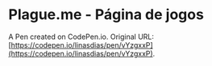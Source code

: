 # Plague.me - Página de jogos

A Pen created on CodePen.io. Original URL: [https://codepen.io/linasdias/pen/vYzgxxP](https://codepen.io/linasdias/pen/vYzgxxP).

